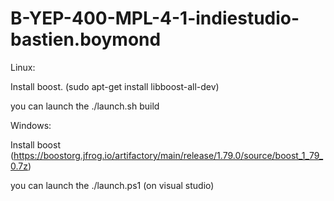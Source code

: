 # B-YEP-400-MPL-4-1-indiestudio-bastien.boymond

Linux:

Install boost. (sudo apt-get install libboost-all-dev)

you can launch the ./launch.sh build

Windows:

Install boost (https://boostorg.jfrog.io/artifactory/main/release/1.79.0/source/boost_1_79_0.7z)

you can launch the ./launch.ps1 (on visual studio)
